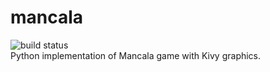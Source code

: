# mancala
![build status](https://travis-ci.com/katzuv/mancala.svg?branch=master)\
Python implementation of Mancala game with Kivy graphics.
